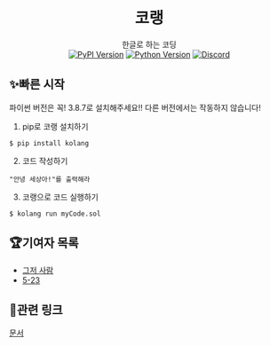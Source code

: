 <h1 align="center">코랭</h1>
<div align="center">
한글로 하는 코딩
<br>
<a href="https://pypi.org/project/kolang/"><img src="https://img.shields.io/pypi/v/kolang?color=green" alt="PyPI Version"></a>
<a href="https://pypi.org/project/kolang/"><img src="https://img.shields.io/pypi/pyversions/kolang" alt="Python Version"></a>
<a href="https://discord.gg/auytc6qS83"><img src="https://img.shields.io/discord/851458756532895769?label=discord" alt="Discord"></a>
</div>

## ✨빠른 시작
파이썬 버전은 꼭! 3.8.7로 설치해주세요!! 다른 버전에서는 작동하지 않습니다!<br>
1. pip로 코랭 설치하기
```
$ pip install kolang
```
2. 코드 작성하기
```
"안녕 세상아!"를 출력해라
```
3. 코랭으로 코드 실행하기
```
$ kolang run myCode.sol
```

## 🏆기여자 목록
 - [그저 사람](https://github.com/Sol-Studio)
 - [5-23](https://github.com/5-23)
 
 
## 🔗관련 링크
[문서](https://amused-advantage-102.notion.site/0e02b8cef9a64d08a39eaeec6d4baf0b)
